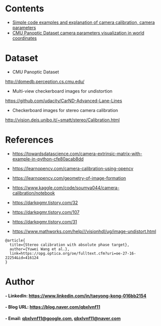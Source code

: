Contents
=============

- [Simple code examples and explanation of camera calibration, camera parameters](https://github.com/qbxlvnf11/camera-calibration/blob/main/camera_calibration_tutorial.ipynb)
- [CMU Panoptic Dataset camera parameters visualization in world coordinates](https://github.com/qbxlvnf11/camera-calibration/blob/main/Panoptic_Dataset_Camera_3D_Plot.ipynb)
  
Dataset
=============

- CMU Panoptic Dataset

http://domedb.perception.cs.cmu.edu/

- Multi-view checkerboard images for undistortion

https://github.com/udacity/CarND-Advanced-Lane-Lines

- Checkerboard images for stereo camera calibration

http://vision.deis.unibo.it/~smatt/stereo/Calibration.html

References
=============

- https://towardsdatascience.com/camera-extrinsic-matrix-with-example-in-python-cfe80acab8dd

- https://learnopencv.com/camera-calibration-using-opencv

- https://learnopencv.com/geometry-of-image-formation

- https://www.kaggle.com/code/soumya044/camera-calibration/notebook

- https://darkpgmr.tistory.com/32

- https://darkpgmr.tistory.com/107

- https://darkpgmr.tistory.com/31

- https://www.mathworks.com/help///visionhdl/ug/image-undistort.html

```
@article{
  title={Stereo calibration with absolute phase target},
  author={Yuwei Wang et al.},
  link=https://opg.optica.org/oe/fulltext.cfm?uri=oe-27-16-22254&id=416124
}
```

Author
=============

#### - LinkedIn: https://www.linkedin.com/in/taeyong-kong-016bb2154

#### - Blog URL: https://blog.naver.com/qbxlvnf11

#### - Email: qbxlvnf11@google.com, qbxlvnf11@naver.com
